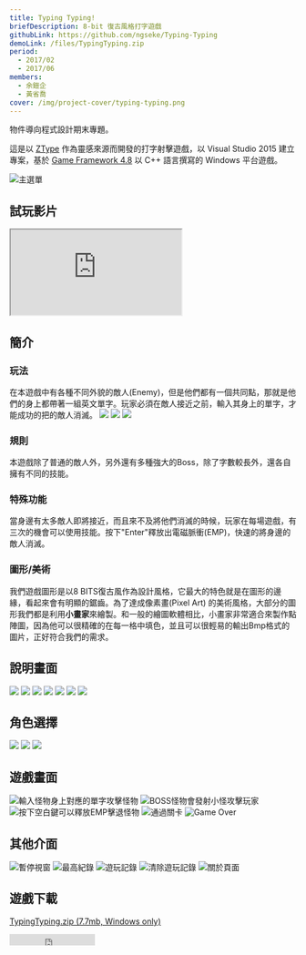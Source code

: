 ```yaml
---
title: Typing Typing!
briefDescription: 8-bit 復古風格打字遊戲
githubLink: https://github.com/ngseke/Typing-Typing
demoLink: /files/TypingTyping.zip
period:
  - 2017/02
  - 2017/06
members:
  - 余鎧企
  - 黃省喬
cover: /img/project-cover/typing-typing.png
---
```


物件導向程式設計期末專題。

這是以 [ZType](http://zty.pe/) 作為靈感來源而開發的打字射擊遊戲，以 Visual Studio 2015 建立專案，基於 [Game Framework 4.8](http://www.cc.ntut.edu.tw/~wkchen/game/) 以 C++ 語言撰寫的 Windows 平台遊戲。

![主選單](../../assets/img/project/typingtyping/menu.png)

## 試玩影片
<div class="embed-responsive">
  <iframe class="embed-responsive-item" src="https://www.youtube.com/embed/j8L_ViHDzMY" allowfullscreen></iframe>
</div>

## 簡介
### 玩法
在本遊戲中有各種不同外貌的敵人(Enemy)，但是他們都有一個共同點，那就是他們的身上都帶著一組英文單字。玩家必須在敵人接近之前，輸入其身上的單字，才能成功的把的敵人消滅。
![](../../assets/img/project/typingtyping/enemy1.png)
![](../../assets/img/project/typingtyping/enemy2.png)
![](../../assets/img/project/typingtyping/enemy3.png)

### 規則
本遊戲除了普通的敵人外，另外還有多種強大的Boss，除了字數較長外，還各自擁有不同的技能。
### 特殊功能
當身邊有太多敵人即將接近，而且來不及將他們消滅的時候，玩家在每場遊戲，有三次的機會可以使用技能。按下"Enter"釋放出電磁脈衝(EMP)，快速的將身邊的敵人消滅。
### 圖形/美術
我們遊戲圖形是以8 BITS復古風作為設計風格，它最大的特色就是在圖形的邊緣，看起來會有明顯的鋸齒。為了達成像素畫(Pixel Art) 的美術風格，大部分的圖形我們都是利用**小畫家**來繪製。和一般的繪圖軟體相比，小畫家非常適合來製作點陣圖，因為他可以很精確的在每一格中填色，並且可以很輕易的輸出Bmp格式的圖片，正好符合我們的需求。

## 說明畫面
![](../../assets/img/project/typingtyping/instruction1.png)
![](../../assets/img/project/typingtyping/instruction2.png)
![](../../assets/img/project/typingtyping/instruction3.png)
![](../../assets/img/project/typingtyping/instruction4.png)
![](../../assets/img/project/typingtyping/instruction5.png)
![](../../assets/img/project/typingtyping/instruction6.png)
![](../../assets/img/project/typingtyping/instruction7.png)

## 角色選擇
![](../../assets/img/project/typingtyping/char1.png)
![](../../assets/img/project/typingtyping/char2.png)
![](../../assets/img/project/typingtyping/char3.png)

## 遊戲畫面
![輸入怪物身上對應的單字攻擊怪物](../../assets/img/project/typingtyping/game1.png)
![BOSS怪物會發射小怪攻擊玩家](../../assets/img/project/typingtyping/game2.png)
![按下空白鍵可以釋放EMP擊退怪物](../../assets/img/project/typingtyping/game3.png)
![通過關卡](../../assets/img/project/typingtyping/game4.png)
![Game Over](../../assets/img/project/typingtyping/game5.png)

## 其他介面
![暫停視窗](../../assets/img/project/typingtyping/interface1.png)
![最高紀錄](../../assets/img/project/typingtyping/interface2.png)
![遊玩記錄](../../assets/img/project/typingtyping/interface3.png)
![清除遊玩記錄](../../assets/img/project/typingtyping/interface4.png)
![關於頁面](../../assets/img/project/typingtyping/interface5.png)

## 遊戲下載
[TypingTyping.zip (7.7mb, Windows only)](/files/TypingTyping.zip)
<iframe src="https://ghbtns.com/github-btn.html?user=ngseke&repo=Typing-Typing&type=star&count=false" frameborder="0" scrolling="0" width="150" height="20"></iframe>
